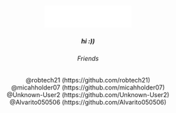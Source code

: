 <div align="center"><img src="main.svg" width="200" height="50"></div>
<div align="center"><h5>hi :))</h5></div>
<div align="center"><h6>Friends</h6></div>
<div align="center">@robtech21 (https://github.com/robtech21)</div>
<div align="center">@micahholder07 (https://github.com/micahholder07)</div>
<div align="center">@Unknown-User2 (https://github.com/Unknown-User2)</div>
<div align="center">@Alvarito050506 (https://github.com/Alvarito050506)</div>
